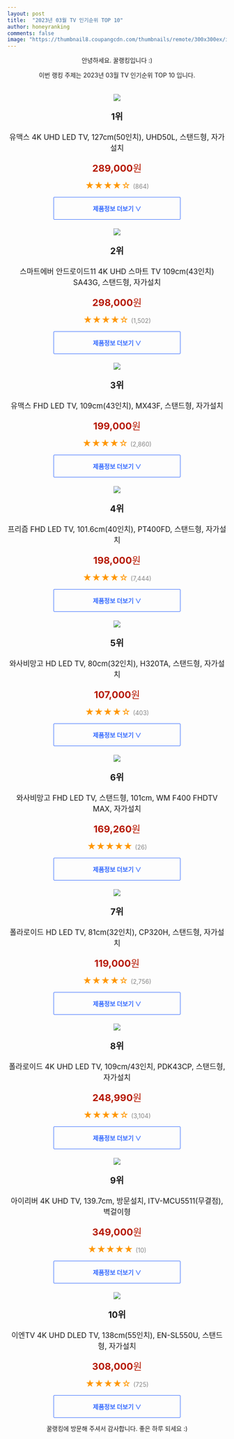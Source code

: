 ```yaml
---
layout: post
title:  "2023년 03월 TV 인기순위 TOP 10"
author: honeyranking
comments: false
image: "https://thumbnail8.coupangcdn.com/thumbnails/remote/300x300ex/image/retail/images/14465577279421727-fde0a691-0834-49b3-88bd-4a045d67ee4d.jpg"
---
```

<p style="text-align: center;">안녕하세요. 꿀랭킹입니다 :)</p>
<p style="text-align: center;">이번 랭킹 주제는 2023년 03월 TV 인기순위 TOP 10 입니다.</p><center><img src="https://thumbnail8.coupangcdn.com/thumbnails/remote/300x300ex/image/retail/images/14465577279421727-fde0a691-0834-49b3-88bd-4a045d67ee4d.jpg" style="margin-top:20px" /></center><p style="text-align: center; font-size: 20px"><b>1위</b></p><p style="text-align: center; font-size: 17px">유맥스 4K UHD LED TV, 127cm(50인치), UHD50L, 스탠드형, 자가설치</p><p style="text-align: center;"><span style="color: #b61800; font-size: 22px;"><b>289,000</b>원</span></p><p style="text-align: center;"><span style="color: #ff9600; font-size: 20px;">★★★★☆ </span><span style="color: #878787;">(864)</span></p><center><a href="https://link.coupang.com/a/SCFOw"><div style="font-size: 14px; display: inline-block; padding: 15px 90px; color: #346aff; border-radius: 2px; border: 1px solid #346aff; cursor: pointer;"><b>제품정보 더보기 &or;</b></div></a></center><center><img src="https://thumbnail10.coupangcdn.com/thumbnails/remote/300x300ex/image/retail/images/3147808091181158-394ad95b-d507-486a-819f-c97814f5960c.jpg" style="margin-top:20px" /></center><p style="text-align: center; font-size: 20px"><b>2위</b></p><p style="text-align: center; font-size: 17px">스마트에버 안드로이드11 4K UHD 스마트 TV 109cm(43인치) SA43G, 스탠드형, 자가설치</p><p style="text-align: center;"><span style="color: #b61800; font-size: 22px;"><b>298,000</b>원</span></p><p style="text-align: center;"><span style="color: #ff9600; font-size: 20px;">★★★★☆ </span><span style="color: #878787;">(1,502)</span></p><center><a href="https://link.coupang.com/a/SCFOx"><div style="font-size: 14px; display: inline-block; padding: 15px 90px; color: #346aff; border-radius: 2px; border: 1px solid #346aff; cursor: pointer;"><b>제품정보 더보기 &or;</b></div></a></center><center><img src="https://thumbnail10.coupangcdn.com/thumbnails/remote/300x300ex/image/retail/images/14410047569648003-de1fef45-9f3e-4109-b4f0-324cf0f04155.jpg" style="margin-top:20px" /></center><p style="text-align: center; font-size: 20px"><b>3위</b></p><p style="text-align: center; font-size: 17px">유맥스 FHD LED TV, 109cm(43인치), MX43F, 스탠드형, 자가설치</p><p style="text-align: center;"><span style="color: #b61800; font-size: 22px;"><b>199,000</b>원</span></p><p style="text-align: center;"><span style="color: #ff9600; font-size: 20px;">★★★★☆ </span><span style="color: #878787;">(2,860)</span></p><center><a href="https://link.coupang.com/a/SCFOy"><div style="font-size: 14px; display: inline-block; padding: 15px 90px; color: #346aff; border-radius: 2px; border: 1px solid #346aff; cursor: pointer;"><b>제품정보 더보기 &or;</b></div></a></center><center><img src="https://thumbnail8.coupangcdn.com/thumbnails/remote/300x300ex/image/retail/images/1765761118883867-713f2f2e-58f1-40a4-a95d-1e8a88427e91.jpg" style="margin-top:20px" /></center><p style="text-align: center; font-size: 20px"><b>4위</b></p><p style="text-align: center; font-size: 17px">프리즘 FHD LED TV, 101.6cm(40인치), PT400FD, 스탠드형, 자가설치</p><p style="text-align: center;"><span style="color: #b61800; font-size: 22px;"><b>198,000</b>원</span></p><p style="text-align: center;"><span style="color: #ff9600; font-size: 20px;">★★★★☆ </span><span style="color: #878787;">(7,444)</span></p><center><a href="https://link.coupang.com/a/SCFOz"><div style="font-size: 14px; display: inline-block; padding: 15px 90px; color: #346aff; border-radius: 2px; border: 1px solid #346aff; cursor: pointer;"><b>제품정보 더보기 &or;</b></div></a></center><center><img src="https://thumbnail8.coupangcdn.com/thumbnails/remote/300x300ex/image/retail/images/14347095936059491-a1acbec5-7573-4bcb-8dad-6d8bef9574a0.jpg" style="margin-top:20px" /></center><p style="text-align: center; font-size: 20px"><b>5위</b></p><p style="text-align: center; font-size: 17px">와사비망고 HD LED TV, 80cm(32인치), H320TA, 스탠드형, 자가설치</p><p style="text-align: center;"><span style="color: #b61800; font-size: 22px;"><b>107,000</b>원</span></p><p style="text-align: center;"><span style="color: #ff9600; font-size: 20px;">★★★★☆ </span><span style="color: #878787;">(403)</span></p><center><a href="https://link.coupang.com/a/SCFOB"><div style="font-size: 14px; display: inline-block; padding: 15px 90px; color: #346aff; border-radius: 2px; border: 1px solid #346aff; cursor: pointer;"><b>제품정보 더보기 &or;</b></div></a></center><center><img src="https://thumbnail6.coupangcdn.com/thumbnails/remote/300x300ex/image/retail/images/2022/06/15/12/4/d72ea15b-0067-4879-af15-da423495238c.jpg" style="margin-top:20px" /></center><p style="text-align: center; font-size: 20px"><b>6위</b></p><p style="text-align: center; font-size: 17px">와사비망고 FHD LED TV, 스탠드형, 101cm, WM F400 FHDTV MAX, 자가설치</p><p style="text-align: center;"><span style="color: #b61800; font-size: 22px;"><b>169,260</b>원</span></p><p style="text-align: center;"><span style="color: #ff9600; font-size: 20px;">★★★★★ </span><span style="color: #878787;">(26)</span></p><center><a href="https://link.coupang.com/a/SCFOE"><div style="font-size: 14px; display: inline-block; padding: 15px 90px; color: #346aff; border-radius: 2px; border: 1px solid #346aff; cursor: pointer;"><b>제품정보 더보기 &or;</b></div></a></center><center><img src="https://thumbnail9.coupangcdn.com/thumbnails/remote/300x300ex/image/retail/images/8907466968410755-3b0cfbcb-073d-49d8-b7c7-fb59aca508ce.jpg" style="margin-top:20px" /></center><p style="text-align: center; font-size: 20px"><b>7위</b></p><p style="text-align: center; font-size: 17px">폴라로이드 HD LED TV, 81cm(32인치), CP320H, 스탠드형, 자가설치</p><p style="text-align: center;"><span style="color: #b61800; font-size: 22px;"><b>119,000</b>원</span></p><p style="text-align: center;"><span style="color: #ff9600; font-size: 20px;">★★★★☆ </span><span style="color: #878787;">(2,756)</span></p><center><a href="https://link.coupang.com/a/SCFOG"><div style="font-size: 14px; display: inline-block; padding: 15px 90px; color: #346aff; border-radius: 2px; border: 1px solid #346aff; cursor: pointer;"><b>제품정보 더보기 &or;</b></div></a></center><center><img src="https://thumbnail6.coupangcdn.com/thumbnails/remote/300x300ex/image/retail/images/5461740996068214-2cd645d0-27b8-4617-9ffe-b39e1cec9077.jpg" style="margin-top:20px" /></center><p style="text-align: center; font-size: 20px"><b>8위</b></p><p style="text-align: center; font-size: 17px">폴라로이드 4K UHD LED TV, 109cm/43인치, PDK43CP, 스탠드형, 자가설치</p><p style="text-align: center;"><span style="color: #b61800; font-size: 22px;"><b>248,990</b>원</span></p><p style="text-align: center;"><span style="color: #ff9600; font-size: 20px;">★★★★☆ </span><span style="color: #878787;">(3,104)</span></p><center><a href="https://www.coupang.com/vp/products/57917890?itemId=200862719&q=TV&sourceType=search&searchId=9cb448de3d1041ec8110c9ff216748eb"><div style="font-size: 14px; display: inline-block; padding: 15px 90px; color: #346aff; border-radius: 2px; border: 1px solid #346aff; cursor: pointer;"><b>제품정보 더보기 &or;</b></div></a></center><center><img src="https://thumbnail8.coupangcdn.com/thumbnails/remote/300x300ex/image/retail/images/2022/09/02/15/9/e6c36c70-3ed7-4a3a-bd2d-5efb57b6ceee.jpg" style="margin-top:20px" /></center><p style="text-align: center; font-size: 20px"><b>9위</b></p><p style="text-align: center; font-size: 17px">아이리버 4K UHD TV, 139.7cm, 방문설치, ITV-MCU5511(무결점), 벽걸이형</p><p style="text-align: center;"><span style="color: #b61800; font-size: 22px;"><b>349,000</b>원</span></p><p style="text-align: center;"><span style="color: #ff9600; font-size: 20px;">★★★★★ </span><span style="color: #878787;">(10)</span></p><center><a href="https://link.coupang.com/a/SCFOH"><div style="font-size: 14px; display: inline-block; padding: 15px 90px; color: #346aff; border-radius: 2px; border: 1px solid #346aff; cursor: pointer;"><b>제품정보 더보기 &or;</b></div></a></center><center><img src="https://thumbnail7.coupangcdn.com/thumbnails/remote/300x300ex/image/retail/images/8167365266626569-f2f304a9-91da-4959-b300-97b8477df639.jpg" style="margin-top:20px" /></center><p style="text-align: center; font-size: 20px"><b>10위</b></p><p style="text-align: center; font-size: 17px">이엔TV 4K UHD DLED TV, 138cm(55인치), EN-SL550U, 스탠드형, 자가설치</p><p style="text-align: center;"><span style="color: #b61800; font-size: 22px;"><b>308,000</b>원</span></p><p style="text-align: center;"><span style="color: #ff9600; font-size: 20px;">★★★★☆ </span><span style="color: #878787;">(725)</span></p><center><a href="https://link.coupang.com/a/SCFOI"><div style="font-size: 14px; display: inline-block; padding: 15px 90px; color: #346aff; border-radius: 2px; border: 1px solid #346aff; cursor: pointer;"><b>제품정보 더보기 &or;</b></div></a></center><p style="text-align: center;">꿀랭킹에 방문해 주셔서 감사합니다. 좋은 하루 되세요 :)</p>